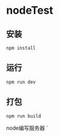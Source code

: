 # nodeTest

## 安装

```
npm install
```

## 运行

```
npm run dev
```

## 打包

```
npm run build
```
  node编写服务器
`